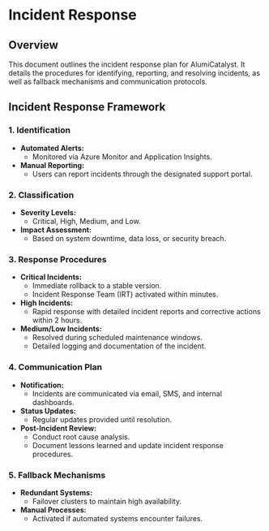 # Incident Response

## Overview
This document outlines the incident response plan for AlumiCatalyst. It details the procedures for identifying, reporting, and resolving incidents, as well as fallback mechanisms and communication protocols.

## Incident Response Framework

### 1. Identification
- **Automated Alerts:**  
  - Monitored via Azure Monitor and Application Insights.
- **Manual Reporting:**  
  - Users can report incidents through the designated support portal.

### 2. Classification
- **Severity Levels:**  
  - Critical, High, Medium, and Low.
- **Impact Assessment:**  
  - Based on system downtime, data loss, or security breach.

### 3. Response Procedures
- **Critical Incidents:**  
  - Immediate rollback to a stable version.
  - Incident Response Team (IRT) activated within minutes.
- **High Incidents:**  
  - Rapid response with detailed incident reports and corrective actions within 2 hours.
- **Medium/Low Incidents:**  
  - Resolved during scheduled maintenance windows.
  - Detailed logging and documentation of the incident.

### 4. Communication Plan
- **Notification:**  
  - Incidents are communicated via email, SMS, and internal dashboards.
- **Status Updates:**  
  - Regular updates provided until resolution.
- **Post-Incident Review:**  
  - Conduct root cause analysis.
  - Document lessons learned and update incident response procedures.

### 5. Fallback Mechanisms
- **Redundant Systems:**  
  - Failover clusters to maintain high availability.
- **Manual Processes:**  
  - Activated if automated systems encounter failures.
